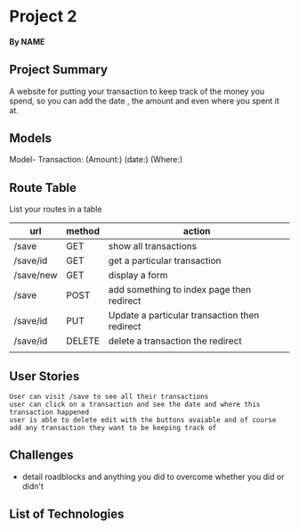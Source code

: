 # Project 2
#### By NAME

## Project Summary
A website for putting your transaction to keep track of the money you spend, so you can add the date , the amount and even where you spent it at. 


## Models
 
 Model- Transaction: (Amount:) (date:) (Where:)
    
## Route Table

List your routes in a table

| url | method | action |
|-----|--------|--------|
|/save|  GET   | show all transactions|
|/save/id| GET | get a particular transaction|
|/save/new|GET| display a form|
|/save| POST   | add something to index page then redirect|
|/save/id|PUT  |Update a particular transaction then redirect|
|/save/id|DELETE| delete a transaction the redirect|
|     |        |        |

## User Stories
    User can visit /save to see all their transactions
    user can click on a transaction and see the date and where this transaction happened 
    user is able to delete edit with the buttons avaiable and of course add any transaction they want to be keeping track of

## Challenges

- detail roadblocks and anything you did to overcome whether you did or didn't

## List of Technologies